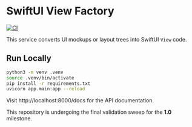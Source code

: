 # SwiftUI View Factory

[![CI](https://github.com/yourname/SwiftUI-View-Factory/actions/workflows/ci.yml/badge.svg)](https://github.com/yourname/SwiftUI-View-Factory/actions/workflows/ci.yml)

This service converts UI mockups or layout trees into SwiftUI `View` code.

## Run Locally
```bash
python3 -m venv .venv
source .venv/bin/activate
pip install -r requirements.txt
uvicorn app.main:app --reload
```

Visit http://localhost:8000/docs for the API documentation.

This repository is undergoing the final validation sweep for the **1.0** milestone.
